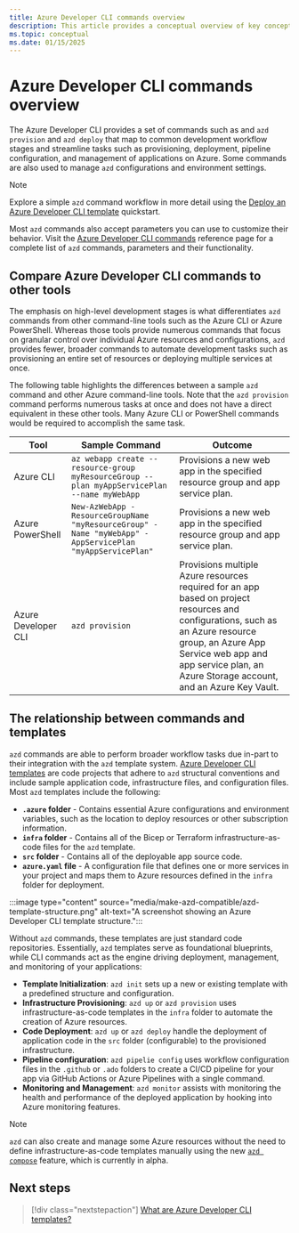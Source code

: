 ```yaml
---
title: Azure Developer CLI commands overview
description: This article provides a conceptual overview of key concepts for Azure Developer CLI commands
ms.topic: conceptual
ms.date: 01/15/2025
---
```


# Azure Developer CLI commands overview

The Azure Developer CLI provides a set of commands such as and `azd provision` and `azd deploy` that map to common development workflow stages and streamline tasks such as provisioning, deployment, pipeline configuration, and management of applications on Azure. Some commands are also used to manage `azd` configurations and environment settings.

> [!NOTE]
> Explore a simple `azd` command workflow in more detail using the [Deploy an Azure Developer CLI template](/azure/developer/azure-developer-cli/get-started) quickstart.

Most `azd` commands also accept parameters you can use to customize their behavior. Visit the [Azure Developer CLI commands](/azure/developer/azure-developer-cli/reference) reference page for a complete list of `azd` commands, parameters and their functionality.

## Compare Azure Developer CLI commands to other tools

The emphasis on high-level development stages is what differentiates `azd` commands from other command-line tools such as the Azure CLI or Azure PowerShell. Whereas those tools provide numerous commands that focus on granular control over individual Azure resources and configurations, `azd` provides fewer, broader commands to automate development tasks such as provisioning an entire set of resources or deploying multiple services at once.

The following table highlights the differences between a sample `azd` command and other Azure command-line tools. Note that the `azd provision` command performs numerous tasks at once and does not have a direct equivalent in these other tools. Many Azure CLI or PowerShell commands would be required to accomplish the same task.

| Tool                | Sample Command                                                                 | Outcome                                                                                   |
|---------------------|------------------------------------------------------------------------------|-------------------------------------------------------------------------------------------|
| Azure CLI           | `az webapp create --resource-group myResourceGroup --plan myAppServicePlan --name myWebApp` | Provisions a new web app in the specified resource group and app service plan.            |
| Azure PowerShell    | `New-AzWebApp -ResourceGroupName "myResourceGroup" -Name "myWebApp" -AppServicePlan "myAppServicePlan"` | Provisions a new web app in the specified resource group and app service plan.            |
| Azure Developer CLI | `azd provision`                                                               | Provisions multiple Azure resources required for an app based on project resources and configurations, such as an Azure resource group, an Azure App Service web app and app service plan, an Azure Storage account, and an Azure Key Vault. |

## The relationship between commands and templates

`azd` commands are able to perform broader workflow tasks due in-part to their integration with the `azd` template system. [Azure Developer CLI templates](/azure/developer/azure-developer-cli/azd-templates) are code projects that adhere to `azd` structural conventions and include sample application code, infrastructure files, and configuration files. Most `azd` templates include the following:

- **`.azure` folder** - Contains essential Azure configurations and environment variables, such as the location to deploy resources or other subscription information.
- **`infra` folder** - Contains all of the Bicep or Terraform infrastructure-as-code files for the `azd` template.
- **`src` folder** - Contains all of the deployable app source code.
- **`azure.yaml` file** - A configuration file that defines one or more services in your project and maps them to Azure resources defined in the `infra` folder for deployment.

:::image type="content" source="media/make-azd-compatible/azd-template-structure.png" alt-text="A screenshot showing an Azure Developer CLI template structure.":::

Without `azd` commands, these templates are just standard code repositories. Essentially, `azd` templates serve as foundational blueprints, while CLI commands act as the engine driving deployment, management, and monitoring of your applications:

- **Template Initialization**: `azd init` sets up a new or existing template with a predefined structure and configuration.
- **Infrastructure Provisioning**: `azd up` or `azd provision` uses infrastructure-as-code templates in the `infra` folder to automate the creation of Azure resources.
- **Code Deployment**: `azd up` or `azd deploy` handle the deployment of application code in the `src` folder (configurable) to the provisioned infrastructure.
- **Pipeline configuration**: `azd pipelie config` uses workflow configuration files in the `.github` or `.ado` folders to create a CI/CD pipeline for your app via GitHub Actions or Azure Pipelines with a single command.
- **Monitoring and Management**: `azd monitor` assists with monitoring the health and performance of the deployed application by hooking into Azure monitoring features.

> [!NOTE]
> `azd` can also create and manage some Azure resources without the need to define infrastructure-as-code templates manually using the new [`azd compose`](/azure/developer/azure-developer-cli/azd-compose) feature, which is currently in alpha.

## Next steps

> [!div class="nextstepaction"]
> [What are Azure Developer CLI templates?](./azd-templates.md)
